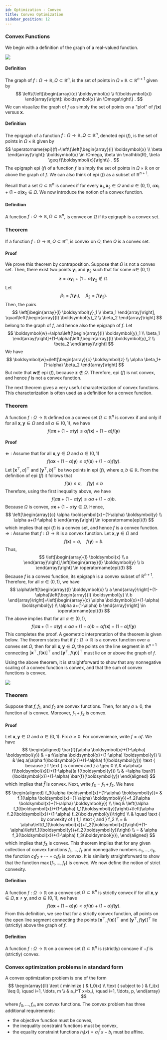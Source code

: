 ```yaml
---
id: Optimization - Convex
title: Convex Optimization
sidebar_position: 12
---
```


### Convex Functions

We begin with a definition of the graph of a real-valued function.

![](/img/Optimization/epigraph.png)

#### Definition

The graph of $f: \Omega \rightarrow \mathbb{R}, \Omega \subset \mathbb{R}^n$, is the set of points in $\Omega \times \mathbb{R} \subset \mathbb{R}^{n+1}$ given by
$$
\left\{\left[\begin{array}{c}
\boldsymbol{x} \\
f(\boldsymbol{x})
\end{array}\right]: \boldsymbol{x} \in \Omega\right\} .
$$
We can visualize the graph of $f$ as simply the set of points on a "plot" of $f(\boldsymbol{x})$ versus $\boldsymbol{x}$.

#### Definition

The epigraph of a function $f: \Omega \rightarrow \mathbb{R}, \Omega \subset \mathbb{R}^n$, denoted epi $(f)$, is the set of points in $\Omega \times \mathbb{R}$ given by
$$
\operatorname{epi}(f)=\left\{\left[\begin{array}{l}
\boldsymbol{x} \\
\beta
\end{array}\right]: \boldsymbol{x} \in \Omega, \beta \in \mathbb{R}, \beta \geq f(\boldsymbol{x})\right\} .
$$
The epigraph epi $(f)$ of a function $f$ is simply the set of points in $\Omega \times \mathbb{R}$ on or above the graph of $f$. We can also think of epi $(f)$ as a subset of $\mathbb{R}^{n+1}$.

Recall that a set $\Omega \subset \mathbb{R}^n$ is convex if for every $\boldsymbol{x}_1, \boldsymbol{x}_2 \in \Omega$ and $\alpha \in(0,1)$, $\alpha \boldsymbol{x}_1+(1-\alpha) \boldsymbol{x}_2 \in \Omega$. We now introduce the notion of a convex function.

#### Definition

A function $f: \Omega \rightarrow \mathbb{R}, \Omega \subset \mathbb{R}^n$, is convex on $\Omega$ if its epigraph is a convex set.

### Theorem

If a function $f: \Omega \rightarrow \mathbb{R}, \Omega \subset \mathbb{R}^n$, is convex on $\Omega$, then $\Omega$ is a convex set.

#### Proof

We prove this theorem by contraposition. Suppose that $\Omega$ is not a convex set. Then, there exist two points $\boldsymbol{y}_1$ and $\boldsymbol{y}_2$ such that for some $\alpha \in$ $(0,1)$
$$
\boldsymbol{z}=\alpha \boldsymbol{y}_1+(1-\alpha) \boldsymbol{y}_2 \notin \Omega .
$$
Let
$$
\beta_1=f\left(\boldsymbol{y}_1\right), \quad \beta_2=f\left(\boldsymbol{y}_2\right) .
$$
Then, the pairs
$$
\left[\begin{array}{l}
\boldsymbol{y}_1 \\
\beta_1
\end{array}\right], \quad\left[\begin{array}{l}
\boldsymbol{y}_2 \\
\beta_2
\end{array}\right]
$$
belong to the graph of $f$, and hence also the epigraph of $f$. Let
$$
\boldsymbol{w}=\alpha\left[\begin{array}{l}
\boldsymbol{y}_1 \\
\beta_1
\end{array}\right]+(1-\alpha)\left[\begin{array}{l}
\boldsymbol{y}_2 \\
\beta_2
\end{array}\right]
$$
We have
$$
\boldsymbol{w}=\left[\begin{array}{c}
\boldsymbol{z} \\
\alpha \beta_1+(1-\alpha) \beta_2
\end{array}\right]
$$
But note that $\boldsymbol{w} \notin$ epi $(f)$, because $\boldsymbol{z} \notin \Omega$. Therefore, epi $(f)$ is not convex, and hence $f$ is not a convex function.

The next theorem gives a very useful characterization of convex functions. This characterization is often used as a definition for a convex function.

### Theorem

A function $f: \Omega \rightarrow \mathbb{R}$ defined on a convex set $\Omega \subset \mathbb{R}^n$ is convex if and only if for all $\boldsymbol{x}, \boldsymbol{y} \in \Omega$ and all $\alpha \in(0,1)$, we have
$$
f(\alpha \boldsymbol{x}+(1-\alpha) \boldsymbol{y}) \leq \alpha f(\boldsymbol{x})+(1-\alpha) f(\boldsymbol{y})
$$

#### Proof

$\Leftarrow$ : Assume that for all $\boldsymbol{x}, \boldsymbol{y} \in \Omega$ and $\alpha \in(0,1)$
$$
f(\alpha \boldsymbol{x}+(1-\alpha) \boldsymbol{y}) \leq \alpha f(\boldsymbol{x})+(1-\alpha) f(\boldsymbol{y}) .
$$
Let $\left[\boldsymbol{x}^{\top}, a\right]^{\top}$ and $\left[\boldsymbol{y}^{\top}, b\right]^{\top}$ be two points in epi $(f)$, where $a, b \in \mathbb{R}$. From the definition of epi $(f)$ it follows that
$$
f(\boldsymbol{x}) \leq a, \quad f(\boldsymbol{y}) \leq b
$$
Therefore, using the first inequality above, we have
$$
f(\alpha \boldsymbol{x}+(1-\alpha) \boldsymbol{y}) \leq \alpha a+(1-\alpha) b .
$$
Because $\Omega$ is convex, $\alpha \boldsymbol{x}+(1-\alpha) \boldsymbol{y} \in \Omega$. Hence,
$$
\left[\begin{array}{c}
\alpha \boldsymbol{x}+(1-\alpha) \boldsymbol{y} \\
\alpha a+(1-\alpha) b
\end{array}\right] \in \operatorname{epi}(f)
$$
which implies that epi $(f)$ is a convex set, and hence $f$ is a convex function.
$\Rightarrow$ : Assume that $f: \Omega \rightarrow \mathbb{R}$ is a convex function. Let $\boldsymbol{x}, \boldsymbol{y} \in \Omega$ and
$$
f(\boldsymbol{x})=a, \quad f(\boldsymbol{y})=b .
$$
Thus,
$$
\left[\begin{array}{l}
\boldsymbol{x} \\
a
\end{array}\right],\left[\begin{array}{l}
\boldsymbol{y} \\
b
\end{array}\right] \in \operatorname{epi}(f)
$$
Because $f$ is a convex function, its epigraph is a convex subset of $\mathbb{R}^{n+1}$. Therefore, for all $\alpha \in(0,1)$, we have
$$
\alpha\left[\begin{array}{l}
\boldsymbol{x} \\
a
\end{array}\right]+(1-\alpha)\left[\begin{array}{l}
\boldsymbol{y} \\
b
\end{array}\right]=\left[\begin{array}{c}
\alpha \boldsymbol{x}+(1-\alpha) \boldsymbol{y} \\
\alpha a+(1-\alpha) b
\end{array}\right] \in \operatorname{epi}(f)
$$
The above implies that for all $\alpha \in(0,1)$,
$$
f(\alpha \boldsymbol{x}+(1-\alpha) \boldsymbol{y}) \leq \alpha a+(1-\alpha) b=\alpha f(\boldsymbol{x})+(1-\alpha) f(\boldsymbol{y})
$$
This completes the proof.
A geometric interpretation of the theorem is given below. The theorem states that if $f: \Omega \rightarrow \mathbb{R}$ is a convex function over a convex set $\Omega$, then for all $\boldsymbol{x}, \boldsymbol{y} \in \Omega$, the points on the line segment in $\mathbb{R}^{n+1}$ connecting $\left[\boldsymbol{x}^{\top}, f(\boldsymbol{x})\right]^{\top}$ and $\left[\boldsymbol{y}^{\top}, f(\boldsymbol{y})\right]^{\top}$ must lie on or above the graph of $f$.

Using the above theorem, it is straightforward to show that any nonnegative scaling of a convex function is convex, and that the sum of convex functions is convex.

![](/img/Optimization/convex.png)

### Theorem

Suppose that $f, f_1$, and $f_2$ are convex functions. Then, for any $a \geq 0$, the function af is convex. Moreover, $f_1+f_2$ is convex.

#### Proof

Let $\boldsymbol{x}, \boldsymbol{y} \in \Omega$ and $\alpha \in(0,1)$. Fix $a \geq 0$. For convenience, write $\bar{f}=a f$. We have
$$
\begin{aligned}
\bar{f}(\alpha \boldsymbol{x}+(1-\alpha) \boldsymbol{y}) & =a f(\alpha \boldsymbol{x}+(1-\alpha) \boldsymbol{y}) \\
& \leq a(\alpha f(\boldsymbol{x})+(1-\alpha) f(\boldsymbol{y})) \text { because } f \text { is convex and } a \geq 0 \\
& =\alpha(a f(\boldsymbol{x}))+(1-\alpha)(a f(\boldsymbol{y})) \\
& =\alpha \bar{f}(\boldsymbol{x})+(1-\alpha) \bar{f}(\boldsymbol{y})
\end{aligned}
$$
which implies that $\bar{f}$ is convex.
Next, write $f_3=f_1+f_2$. We have
$$
\begin{aligned}
f_3(\alpha \boldsymbol{x}+(1-\alpha) \boldsymbol{y})= & f_1(\alpha \boldsymbol{x}+(1-\alpha) \boldsymbol{y})+f_2(\alpha \boldsymbol{x}+(1-\alpha) \boldsymbol{y}) \\
\leq & \left(\alpha f_1(\boldsymbol{x})+(1-\alpha) f_1(\boldsymbol{y})\right)+\left(\alpha f_2(\boldsymbol{x})+(1-\alpha) f_2(\boldsymbol{y})\right) \\
& \quad \text { by convexity of } f_1 \text { and } f_2 \\
= & \alpha\left(f_1(\boldsymbol{x})+f_2(\boldsymbol{x})\right)+(1-\alpha)\left(f_1(\boldsymbol{y})+f_2(\boldsymbol{y})\right) \\
= & \alpha f_3(\boldsymbol{x})+(1-\alpha) f_3(\boldsymbol{y}),
\end{aligned}
$$
which implies that $f_3$ is convex.
This theorem implies that for any given collection of convex functions $f_1, \ldots, f_{\ell}$ and nonnegative numbers $c_1, \ldots, c_{\ell}$, the function $c_1 f_2+\cdots+c_{\ell} f_{\ell}$ is convex. It is similarly straightforward to show that the function $\max \left\{f_1, \ldots, f_{\ell}\right\}$ is convex.
We now define the notion of strict convexity.

#### Definition

A function $f: \Omega \rightarrow \mathbb{R}$ on a convex set $\Omega \subset \mathbb{R}^n$ is strictly convex if for all $\boldsymbol{x}, \boldsymbol{y} \in \Omega, \boldsymbol{x} \neq \boldsymbol{y}$, and $\alpha \in(0,1)$, we have
$$
f(\alpha \boldsymbol{x}+(1-\alpha) \boldsymbol{y})<\alpha f(\boldsymbol{x})+(1-\alpha) f(\boldsymbol{y}) .
$$
From this definition, we see that for a strictly convex function, all points on the open line segment connecting the points $\left[\boldsymbol{x}^{\top}, f(\boldsymbol{x})\right]^{\top}$ and $\left[\boldsymbol{y}^{\top}, f(\boldsymbol{y})\right]^{\top}$ lie (strictly) above the graph of $f$.

#### Definition

A function $f: \Omega \rightarrow \mathbb{R}$ on a convex set $\Omega \subset \mathbb{R}^n$ is (strictly) concave if $-f$ is (strictly) convex.

### Convex optimization problems in standard form
A convex optimization problem is one of the form
$$
\begin{array}{ll}
\text { minimize } & f_0(x) \\
\text { subject to } & f_i(x) \leq 0, \quad i=1, \ldots, m \\
& a_i^T x=b_i, \quad i=1, \ldots, p,
\end{array}
$$
where $f_0, \ldots, f_m$ are convex functions. The convex problem has three additional requirements:
- the objective function must be convex,
- the inequality constraint functions must be convex,
- the equality constraint functions $h_i(x)=a_i^Tx-b_i$ must be affine.